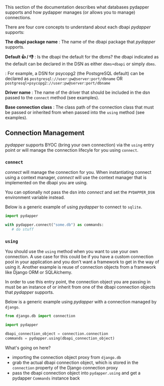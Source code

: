 
This section of the documentation describes what databases pydapper supports and how pydapper manages 
(or allows you to manage) connections.

There are four core concepts to understand about each dbapi *pydapper* supports:

**The dbapi package name**
: The name of the dbapi package that *pydapper* supports.

**Default :thumbsup: / :thumbsdown:**
: Is the dbapi the default for the dbms?  the dbapi indicated as the default can be declared in the DSN as 
  either `dbms+dbapi` or simply `dbms`.

: For example, a DSN for psycopg2 (the PostsgreSQL default) can be declared as 
  `postgresql://user:pw@server:port/dbname` OR `postgresql+psycopg2://user:pw@server:port/dbname`

**Driver name**
: The name of the driver that should be included in the dsn passed to the `connect` method (see examples).

**Base connection class**
: The class path of the connection class that must be passed or inherited from when passed into the `using` method 
  (see examples).




## Connection Management
*pydapper* supports BYOC (bring your own connection) via the `using` entry point or will manage the connection
lifecyle for you using `connect`.

### `connect`
*connect* will manage the connection for you.  When instantiating connect using a context manager, *connect* will use
the context manager that is implemented on the dbapi you are using.

You can optionally not pass the dsn into *connect* and set the `PYDAPPER_DSN` environment variable instead.

Below is a generic example of using *pydapper* to connect to `sqlite`.

```python
import pydapper

with pydapper.connect("some.db") as commands:
   # do stuff
```

### `using`
You should use the `using` method when you want to use your own connection.  A use case
for this could be if you have a custom connection pool in your application and you don't want a framework
to get in the way of using it.  Another example is reuse of connection objects from a framework like Django ORM
or SQLAlchemy.

In order to use this entry point, the connection object you are passing in must be an instance of or inherit from
one of the dbapi connection objects that *pydapper* supports.

Below is a generic example using *pydapper* with a connection managed by `django`.

```python
from django.db import connection

import pydapper

dbapi_connection_object = connection.connection
commands = pydapper.using(dbapi_connection_object)
```

What's going on here?

* importing the connection object proxy from `django.db`
* grab the actual dbapi connection object, which is stored in the `connection` property of the Django
  connection proxy
* pass the dbapi connection object into `pydapper.using` and get a pydapper `Commands` instance back
